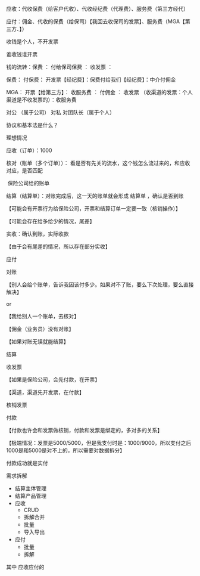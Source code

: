 应收：代收保费（给客户代收）、代收经纪费（代理费）、服务费（第三方经代）





应付：佣金、代收的保费（给保司）【我回去收保司的发票】、服务费（MGA【第三方、】）



收钱是个人，不开发票

谁收钱谁开票







钱的流转：保费 ： 付给保司保费 ： 收发票 ： 



保费： 付保费： 开发票【经纪费】：保费付给我们【经纪费】：中介付佣金





MGA： 开票【给第三方】： 收服务费 ： 付佣金 ： 收发票 （收渠道的发票：个人渠道是不收发票的）：收服务费





对公 （属于公司）  对私 对团队长（属于个人）





协议和基本法是什么？



理想情况

应收（订单）：1000

核对（账单（多个订单））： 看是否有先关的流水，这个钱怎么流过来的，和应收对应，是否匹配

​	保险公司给的账单

结算（结算单）：对账完成后，这一天的账单就会形成 结算单 ，确认是否到账

【可能会有开票行为给保险公司，开票和结算订单一定要一致（核销操作）】

【可能会存在给多给少的情况，尾差】

实收：确认到账，实际收款

【由于会有尾差的情况，所以存在部分实收】











应付

对账

【别人会给个账单，告诉我因该付多少。如果对不了账，要么下次处理，要么直接解决】

or

【我给别人一个账单，去核对】

【佣金（业务员）没有对账】

【如果对账无误就能结算】

结算

收发票

【如果是保险公司，会先付款，在开票】

【渠道，渠道先开发票，在付款】

核销发票

付款

【付款也许会和发票做核销，付款和发票是绑定的，多对多的关系】

【极端情况：发票是5000/5000，但是我支付时是：1000/9000，所以支付之后1000是和5000是对不上的，所以需要对数据拆分】

付款成功就是实付





需求拆解

- 结算主体管理
- 结算产品管理
- 应收
  - CRUD
  - 拆解合并
  - 批量
  - 导入导出
- 应付
  - 批量
  - 拆解

其中 应收应付的